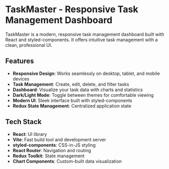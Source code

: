# TaskMaster - Responsive Task Management Dashboard

TaskMaster is a modern, responsive task management dashboard built with React and styled-components. It offers intuitive task management with a clean, professional UI.

## Features

- **Responsive Design**: Works seamlessly on desktop, tablet, and mobile devices
- **Task Management**: Create, edit, delete, and filter tasks
- **Dashboard**: Visualize your task data with charts and statistics
- **Dark/Light Mode**: Toggle between themes for comfortable viewing
- **Modern UI**: Sleek interface built with styled-components
- **Redux State Management**: Centralized application state

## Tech Stack

- **React**: UI library
- **Vite**: Fast build tool and development server
- **styled-components**: CSS-in-JS styling
- **React Router**: Navigation and routing
- **Redux Toolkit**: State management
- **Chart Components**: Custom-built data visualization
